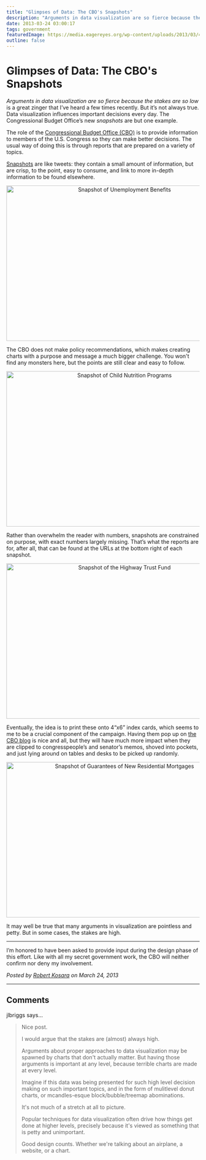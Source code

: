 ```yaml
---
title: "Glimpses of Data: The CBO's Snapshots"
description: "Arguments in data visualization are so fierce because the stakes are so low is a great zinger that I’ve heard a few times recently. But it’s not always true. Data visualization influences important decisions every day. The Congressional Budget Office’s new snapshots are but one example."
date: 2013-03-24 03:00:17
tags: government
featuredImage: https://media.eagereyes.org/wp-content/uploads/2013/03/43983-land-UI.png
outline: false
---
```


# Glimpses of Data: The CBO's Snapshots

<em>Arguments in data visualization are so fierce because the stakes are so low</em> is a great zinger that I’ve heard a few times recently. But it’s not always true. Data visualization influences important decisions every day. The Congressional Budget Office’s new <em>snapshots</em> are but one example.

The role of the <a href="http://www.cbo.gov/">Congressional Budget Office (CBO)</a> is to provide information to members of the U.S. Congress so they can make better decisions. The usual way of doing this is through reports that are prepared on a variety of topics.

<a href="http://www.cbo.gov/publication/43982">Snapshots</a> are like tweets: they contain a small amount of information, but are crisp, to the point, easy to consume, and link to more in-depth information to be found elsewhere.

<p align="center"><a href="http://www.cbo.gov/publication/43983"><img class="aligncenter size-full wp-image-2274" alt="Snapshot of Unemployment Benefits" src="https://media.eagereyes.org/wp-content/uploads/2013/03/43983-land-UI.png" width="600" height="405" /></a></p>

The CBO does not make policy recommendations, which makes creating charts with a purpose and message a much bigger challenge. You won't find any monsters here, but the points are still clear and easy to follow.

<p align="center"><img class="aligncenter size-full wp-image-2275" alt="Snapshot of Child Nutrition Programs" src="https://media.eagereyes.org/wp-content/uploads/2013/03/43984-land-ChildNutrition.png" width="600" height="405" /></p>

Rather than overwhelm the reader with numbers, snapshots are constrained on purpose, with exact numbers largely missing. That’s what the reports are for, after all, that can be found at the URLs at the bottom right of each snapshot.

<p align="center"><img class="aligncenter size-full wp-image-2276" alt="Snapshot of the Highway Trust Fund" src="https://media.eagereyes.org/wp-content/uploads/2013/03/43985-land-Highway.png" width="600" height="405" /></p>

Eventually, the idea is to print these onto 4“x6” index cards, which seems to me to be a crucial component of the campaign. Having them pop up on <a href="http://www.cbo.gov/directors-blog">the CBO blog</a> is nice and all, but they will have much more impact when they are clipped to congresspeople’s and senator’s memos, shoved into pockets, and just lying around on tables and desks to be picked up randomly.

<p align="center"><img class="aligncenter size-full wp-image-2277" alt="Snapshot of Guarantees of New Residential Mortgages" src="https://media.eagereyes.org/wp-content/uploads/2013/03/43986-land-Mortgages.png" width="600" height="405" /></p>

It may well be true that many arguments in visualization are pointless and petty. But in some cases, the stakes are high.

<hr />

I’m honored to have been asked to provide input during the design phase of this effort. Like with all my secret government work, the CBO will neither confirm nor deny my involvement.


_Posted by <a href="/about">Robert Kosara</a> on March 24, 2013_


<aside class="comments">

---
## Comments

jlbriggs says…
>	Nice post.
>	
>	I would argue that the stakes are (almost) always high.
>	
>	Arguments about proper approaches to data visualization may be spawned by charts that don't actually matter.  But having those arguments is important at any level, because terrible charts are made at every level.
>	
>	Imagine if this data was being presented for such high level decision making on such important topics, and in the form of mulitlevel donut charts, or mcandles-esque block/bubble/treemap abominations.
>	
>	It's not much of a stretch at all to picture.
>	
>	Popular techniques for data visualization often drive how things get done at higher levels, precisely because it's viewed as something that is petty and unimportant.
>	
>	Good design counts.  Whether we're talking about an airplane, a website, or a chart.

</aside>

